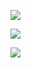 <a href="https://github.com/santifiorino/license_plate_recognizer"><img src="https://i.imgur.com/NXrT65s.png"/></a>

<a href="https://github.com/santifiorino/loess"><img src="https://i.imgur.com/UJp3tOr.png"/></a>

<a href="https://github.com/santifiorino/kNN_PCA_digit_recognizer"><img src="https://i.imgur.com/gDFRcGB.png"/></a>
